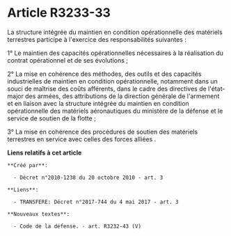 # Article R3233-33

La structure intégrée du maintien en condition opérationnelle des matériels terrestres participe à l'exercice des
responsabilités suivantes : 

1° Le maintien des capacités opérationnelles nécessaires à la réalisation du contrat opérationnel et de ses évolutions ; 

2° La mise en cohérence des méthodes, des outils et des capacités industrielles de maintien en condition opérationnelle,
notamment dans un souci de maîtrise des coûts afférents, dans le cadre des directives de l'état-major des armées, des
attributions de la direction générale de l'armement et en liaison avec la structure intégrée du maintien en condition
opérationnelle des matériels aéronautiques du ministère de la défense et le service de soutien de la flotte ; 

3° La mise en cohérence des procédures de soutien des matériels terrestres en service avec celles des forces alliées .

**Liens relatifs à cet article**

	**Créé par**:

	  - Décret n°2010-1238 du 20 octobre 2010 - art. 3

	**Liens**:

	  - TRANSFERE: Décret n°2017-744 du 4 mai 2017 - art. 3

	**Nouveaux textes**:

	  - Code de la défense. - art. R3232-43 (V)
